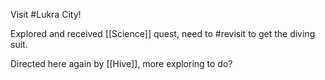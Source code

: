 Visit #Lukra City! 

Explored and received [[Science]] quest, need to #revisit to get the diving suit. 

Directed here again by [[Hive]], more exploring to do?